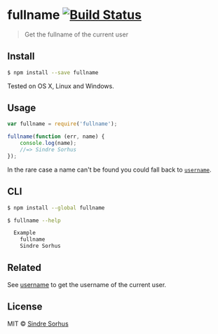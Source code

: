 # fullname [![Build Status](https://travis-ci.org/sindresorhus/fullname.svg?branch=master)](https://travis-ci.org/sindresorhus/fullname)

> Get the fullname of the current user


## Install

```sh
$ npm install --save fullname
```

Tested on OS X, Linux and Windows.


## Usage

```js
var fullname = require('fullname');

fullname(function (err, name) {
	console.log(name);
	//=> Sindre Sorhus
});
```

In the rare case a name can't be found you could fall back to [`username`](https://github.com/sindresorhus/username).


## CLI

```sh
$ npm install --global fullname
```

```sh
$ fullname --help

  Example
    fullname
    Sindre Sorhus
```


## Related

See [username](https://github.com/sindresorhus/username) to get the username of the current user.


## License

MIT © [Sindre Sorhus](http://sindresorhus.com)
